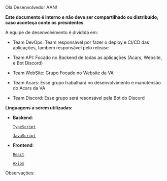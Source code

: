Olá Desenvolvedor AAN!

**Este documento é interno e não deve ser compartilhado ou distribuído, caso aconteça conte os presidentes**

A equipe de desenvolvimento é dividida em:

- Team DevOps: Team responsável por fazer o deploy e CI/CD das aplicações, também responsável pelo release

- Team API: Focado no Backend de todas as aplicações (Acars, Website, e Bot Discord)

- Team WebSite: Grupo Focado no Website da VA

- Team Acars: Esse grupo trabalhará no desenvolvimento e manutensão do Acars da VA

- Team Discord: Esse grupo será resonsável pela Bot do Discord

**Linguagens a serem utilizadas:**

- **Backend**:

  <a href="./backend/typescript/README.md"> `TypeScript`</a>

  <a href="./backend/JavaScript/README.md"> `JavaScript`</a>

- **Frontend**:
  
  <a href="./frontend/framework/react/README.md"> `React`</a>
  
    <a href="./frontend/framework/axios/README.md"> `Axios`</a>

Observações:
